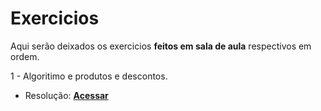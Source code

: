 # Exercicios
Aqui serão deixados os exercicios **feitos em sala de aula** respectivos em ordem.

1 - Algoritimo e produtos e descontos.

* Resolução: **[Acessar](at01.alg)**
